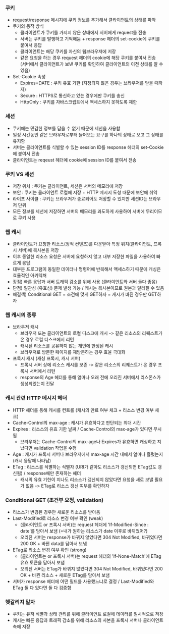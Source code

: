 ### 쿠키
- request/response 메시지에 쿠키 정보를 추가해서 클라이언트의 상태를 파악
- 쿠키의 동작 방식
    - 클라이언트가 쿠키를 가지지 않은 상태에서 서버에게 request를 전송
    - 서버는 쿠키를 발행하고 기억해둠 + response 헤더의 set-cookie에 쿠키를 붙여서 응답
    - 클라이언트는 해당 쿠키를 자신의 웹브라우저에 저장
    - 같은 요청을 하는 경우 request 헤더의 cookie에 해당 쿠키를 붙여서 전송      
    (서버에서 클라이언트가 보낸 쿠키를 확인하여 클라이언트의 이전 상태를 알 수 있음)
- Set-Cookie 속성
    - Expires=DATE : 쿠키 유효 기한 (지정되지 않은 경우는 브라우저를 닫을 때까지)
    - Secure : HTTPS로 통신하고 있는 경우에만 쿠키를 송신
    - HttpOnly : 쿠키를 자바스크립트에서 액세스하지 못하도록 제한

### 세션
- 쿠키에는 민감한 정보를 담을 수 없기 때문에 세션을 사용함
- 일정 시간동안 같은 브라우저로부터 들어오는 요구를 하나의 상태로 보고 그 상태를 유지함
- 서버는 클라이언트를 식별할 수 있는 session ID를 response 헤더의 set-Cookie에 붙여서 전송
- 클라이언트는 reqeust 헤더에 cookie에 session ID를 붙여서 전송

### 쿠키 VS 세션
- 저장 위치 : 쿠키는 클라이언트, 세션은 서버의 메모리에 저장
- 보안 : 쿠키는 클라이언트 로컬에 저장 + HTTP 메시지 도청 때문에 보안에 취약
- 라이프 사이클 : 쿠키는 브라우저가 종료되어도 저장할 수 있지만 세션ID는 브라우저 단위
- 모든 정보를 세션에 저장하면 서버의 메모리를 과도하게 사용하여 서버에 무리이므로 쿠키 사용
    
### 웹 캐시
- 클라이언트가 요청한 리소스(정적 컨텐츠)를 다운받아 특정 위치(클라이언트, 프록시 서버)에 복사본을 저장
- 이후 동일한 리소스 요청은 서버에 요청하지 않고 내부 저장한 파일을 사용하여 빠르게 응답
- 대부분 프로그램이 동일한 데이터나 명령어에 반복해서 액세스하기 때문에 캐싱은 효율적인 아키텍쳐
- 장점) 빠른 응답과 서버 트래픽 감소를 위해 사용 (클라이언트와 서버 둘다 좋음)
- 단점) 일관성 (유효성) 문제 발생 가능 / 캐시는 복사본이므로 원본과 달라질 수 있음
- 해결책) Conditional GET = 조건에 맞게 GET하자 = 캐시가 바뀐 경우만 GET하자

### 웹 캐시의 종류
- 브라우저 캐시
    - 브라우저 또는 클라이언트의 로컬 디스크에 캐시 -> 같은 리소스의 리퀘스트가 온 경우 로컬 디스크에서 리턴
    - 캐시된 리소스를 공유하지 않는 개인에 한정된 캐시
    - 브라우저로 방문한 페이지를 재방문하는 경우 효율 극대화
- 프록시 캐시 (캐싱 프록시, 캐시 서버)
    - 프록시 서버 상에 리소스 캐시를 보존 -> 같은 리소스의 리퀘스트가 온 경우 프록시 서버에서 리턴
    - response의 Age 헤더를 통해 얼마나 오래 전에 오리진 서버에서 리스폰스가 생성되었는지 전달

### 캐시 관련 HTTP 메시지 헤더
- HTTP 헤더를 통해 캐시를 컨트롤 (캐시의 만료 여부 체크 + 리소스 변경 여부 체크)
- Cache-Control의 max-age : 캐시가 유효하다고 판단되는 최대 시간
- Expires : 리소스의 유효 기한 날짜 / Cache-Control의 max-age가 있다면 무시됨
    - 브라우저는 Cache-Control의 max-age나 Expires가 유효하면 캐싱하고 지났다면 validation 작업을 수행
- Age : 캐시가 프록시 서버나 브라우저에서 max-age 시간 내에서 얼마나 흘렀는지 (캐시 응답때 나타남)
- ETag : 리소스를 식별하는 식별자 (URI가 같아도 리소스가 갱신되면 ETag값도 갱신됨) / response에만 존재하는 헤더
    - 캐시의 유효 기한이 지나도 리소스가 갱신되지 않았다면 요청을 새로 보낼 필요가 없음 -> ETag로 리소스 갱신 여부를 확인하자
    
    
### Conditional GET (조건부 요청, validation)
- 리소스가 변경된 경우만 새로운 리소스를 받아옴
- Last-Modified로 리소스 변경 여부 확인 (weak)
    - (클라이언트 or 프록시 서버)는 request 헤더에 'If-Modified-Since : date'를 담아서 보냄 (=내가 원하는 리소스가 date 이후로 바뀌었어?)
    - 오리진 서버는 response가 바뀌지 않았다면 304 Not Modified, 바뀌었다면 200 OK + 바뀐 data를 담아서 보냄  
- ETag로 리소스 변경 여부 확인 (strong)
    - (클라이언트는 or 프록시 서버)는 request 헤더의 'If-None-Match'에 ETag 유효 토큰을 담아서 보냄
    - 오리진 서버는 ETag가 바뀌지 않았다면 304 Not Modified, 바뀌었다면 200 OK + 바뀐 리소스 + 새로운 ETag를 담아서 보냄
- 서버가 response 헤더에 어떤 필드를 사용했느냐로 결정 / Last-Modified와 ETag 둘 다 있다면 둘 다 검증함 


### 헷갈리지 말자
- 쿠키는 유저 식별과 상태 관리를 위해 클라이언트 로컬에 데이터를 일시적으로 저장
- 캐시는 빠른 응답과 트래픽 감소를 위해 리소스의 사본을 프록시 서버나 클라이언트 측에 저장
